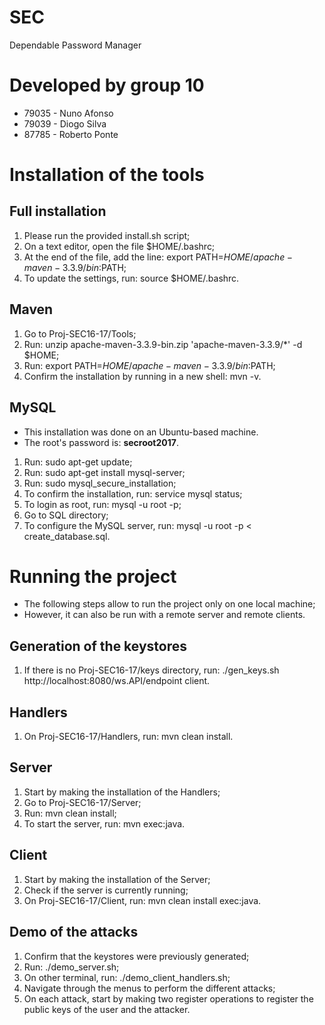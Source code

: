 # SEC
Dependable Password Manager

# Developed by group 10
* 79035 - Nuno Afonso
* 79039 - Diogo Silva
* 87785 - Roberto Ponte


# Installation of the tools

## Full installation
1. Please run the provided install.sh script;
2. On a text editor, open the file $HOME/.bashrc;
3. At the end of the file, add the line: export PATH=$HOME/apache-maven-3.3.9/bin:$PATH;
4. To update the settings, run: source $HOME/.bashrc.

## Maven
1. Go to Proj-SEC16-17/Tools;
2. Run: unzip apache-maven-3.3.9-bin.zip 'apache-maven-3.3.9/*' -d $HOME;
3. Run: export PATH=$HOME/apache-maven-3.3.9/bin:$PATH;
4. Confirm the installation by running in a new shell: mvn -v.

## MySQL
* This installation was done on an Ubuntu-based machine.
* The root's password is: **secroot2017**.

1. Run: sudo apt-get update;
2. Run: sudo apt-get install mysql-server;
3. Run: sudo mysql_secure_installation;
4. To confirm the installation, run: service mysql status;
5. To login as root, run: mysql -u root -p;
6. Go to SQL directory;
7. To configure the MySQL server, run: mysql -u root -p < create_database.sql.


# Running the project

* The following steps allow to run the project only on one local machine;
* However, it can also be run with a remote server and remote clients.

## Generation of the keystores
1. If there is no Proj-SEC16-17/keys directory, run: ./gen_keys.sh http://localhost:8080/ws.API/endpoint client.

## Handlers
1. On Proj-SEC16-17/Handlers, run: mvn clean install.

## Server
1. Start by making the installation of the Handlers;
2. Go to Proj-SEC16-17/Server;
3. Run: mvn clean install;
4. To start the server, run: mvn exec:java.

## Client
1. Start by making the installation of the Server;
2. Check if the server is currently running;
3. On Proj-SEC16-17/Client, run: mvn clean install exec:java.

## Demo of the attacks

1. Confirm that the keystores were previously generated;
2. Run: ./demo_server.sh;
3. On other terminal, run: ./demo_client_handlers.sh;
4. Navigate through the menus to perform the different attacks;
5. On each attack, start by making two register operations to register the public keys of the user and the attacker.
